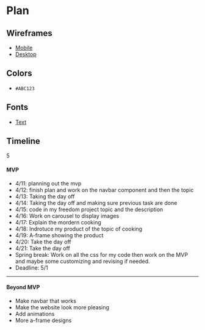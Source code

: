 # Plan

## Wireframes
* [Mobile](https://wireframe.cc/KPN4he)
* [Desktop](https://wireframe.cc/W5wA9m)

## Colors
* `#ABC123`

## Fonts
* [Text](URL)

## Timeline
5
#### MVP

* 4/11: planning out the mvp
* 4/12: finish plan and work on the navbar component and then the topic
* 4/13: Taking the day off
* 4/14: Taking the day off and making sure previous task are done
* 4/15: code in my freedom project topic and the description
* 4/16: Work on carousel to display images
* 4/17: Explain the mordern cooking
* 4/18: Indrotuce my product of the topic of cooking
* 4/19: A-frame showing the product
* 4/20: Take the day off
* 4/21: Take the day off
* Spring break: Work on all the css for my code then work on the MVP and maybe some customizing and revising if needed.
* Deadline: 5/1
---

#### Beyond MVP

* Make navbar that works
* Make the website look more pleasing
* Add animations
* More a-frame designs
